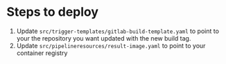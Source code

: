 # Steps to deploy

1. Update `src/trigger-templates/gitlab-build-template.yaml` to point to your the repository you want updated with the new build tag.
2. Update `src/pipelineresources/result-image.yaml` to point to your container registry